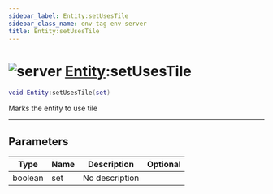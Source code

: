```yaml
---
sidebar_label: Entity:setUsesTile
sidebar_class_name: env-tag env-server
title: Entity:setUsesTile
---
```


# <img src='/img/wiki/server.png' alt='server' classname='env-tag' /> [Entity](../entity/README.md):setUsesTile

```lua
void Entity:setUsesTile(set)
```

Marks the entity to use tile<br/>

-----------------
## Parameters

| Type   | Name | Description | Optional |
| ------ | ---- | ----------- | -------: |
| boolean | set | No description |   |
